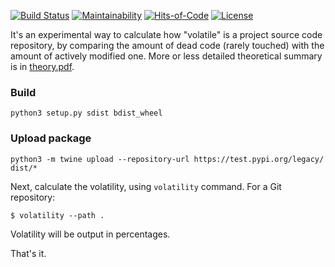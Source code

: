[![Build Status](https://travis-ci.org/yegor256/volatility.svg)](https://travis-ci.org/yegor256/volatility)
[![Maintainability](https://api.codeclimate.com/v1/badges/45932400a1661926a3ba/maintainability)](https://codeclimate.com/github/yegor256/volatility/maintainability)
[![Hits-of-Code](https://hitsofcode.com/github/yegor256/volatility)](https://hitsofcode.com/github/yegor256/volatility)
[![License](https://img.shields.io/badge/license-MIT-green.svg)](https://github.com/yegor256/takes/blob/master/LICENSE.txt)

It's an experimental way to calculate how "volatile" is a project
source code repository, by comparing the amount of dead code (rarely touched)
with the amount of actively modified one. More or less detailed theoretical summary
is in [theory.pdf](https://github.com/downloads/yegor256/volatility/theory.pdf).

### Build
```
python3 setup.py sdist bdist_wheel
```

### Upload package
```
python3 -m twine upload --repository-url https://test.pypi.org/legacy/ dist/*
```

Next, calculate the volatility, using `volatility` command.
For a Git repository:

```
$ volatility --path .
```
Volatility will be output in percentages.

That's it.
